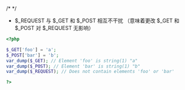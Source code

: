 /*
*/
- $_REQUEST 与 $_GET 和 $_POST 相互不干扰
（意味着更改 $_GET 和 $_POST 对 $_REQUEST 无影响）
```php
<?php

$_GET['foo'] = 'a';
$_POST['bar'] = 'b';
var_dump($_GET); // Element 'foo' is string(1) "a"
var_dump($_POST); // Element 'bar' is string(1) "b"
var_dump($_REQUEST); // Does not contain elements 'foo' or 'bar'

?>
```


